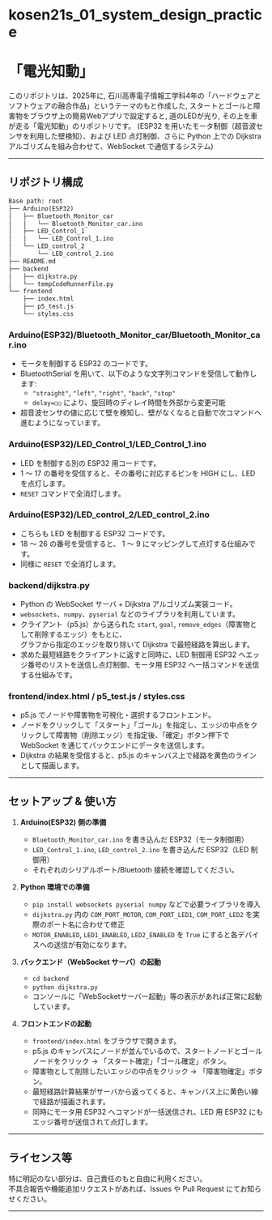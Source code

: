 # kosen21s_01_system_design_practice
# 「電光知動」

このリポジトリは、2025年に, 石川高専電子情報工学科4年の「ハードウェアとソフトウェアの融合作品」というテーマのもと作成した,
スタートとゴールと障害物をブラウザ上の簡易Webアプリで設定すると, 道のLEDが光り, その上を車が走る「電光知動」のリポジトリです。
(ESP32 を用いたモータ制御（超音波センサを利用した壁検知）、および LED 点灯制御、さらに Python 上での Dijkstra アルゴリズムを組み合わせて、WebSocket で通信するシステム)

---

## リポジトリ構成

```txt
Base path: root
├── Arduino(ESP32)
│   ├── Bluetooth_Monitor_car
│   │   └── Bluetooth_Monitor_car.ino
│   ├── LED_Control_1
│   │   └── LED_Control_1.ino
│   └── LED_control_2
│       └── LED_control_2.ino
├── README.md
├── backend
│   ├── dijkstra.py
│   └── tempCodeRunnerFile.py
└── frontend
    ├── index.html
    ├── p5_test.js
    └── styles.css
```

### Arduino(ESP32)/Bluetooth_Monitor_car/Bluetooth_Monitor_car.ino

- モータを制御する ESP32 のコードです。  
- BluetoothSerial を用いて、以下のような文字列コマンドを受信して動作します:
  - `"straight"`, `"left"`, `"right"`, `"back"`, `"stop"`
  - `delay=○○` により、旋回時のディレイ時間を外部から変更可能
- 超音波センサの値に応じて壁を検知し、壁がなくなると自動で次コマンドへ進むようになっています。

### Arduino(ESP32)/LED_Control_1/LED_Control_1.ino

- LED を制御する別の ESP32 用コードです。
- 1 ～ 17 の番号を受信すると、その番号に対応するピンを HIGH にし、LED を点灯します。
- `RESET` コマンドで全消灯します。

### Arduino(ESP32)/LED_control_2/LED_control_2.ino

- こちらも LED を制御する ESP32 コードです。
- 18 ～ 26 の番号を受信すると、 1 ～ 9 にマッピングして点灯する仕組みです。
- 同様に `RESET` で全消灯します。

### backend/dijkstra.py

- Python の WebSocket サーバ + Dijkstra アルゴリズム実装コード。
- `websockets`、`numpy`、`pyserial` などのライブラリを利用しています。
- クライアント（p5.js）から送られた `start`, `goal`, `remove_edges`（障害物として削除するエッジ）をもとに、  
  グラフから指定のエッジを取り除いて Dijkstra で最短経路を算出します。
- 求めた最短経路をクライアントに返すと同時に、LED 制御用 ESP32 へエッジ番号のリストを送信し点灯制御、モータ用 ESP32 へ一括コマンドを送信する仕組みです。

### frontend/index.html / p5_test.js / styles.css

- p5.js でノードや障害物を可視化・選択するフロントエンド。
- ノードをクリックして「スタート」「ゴール」を指定し、エッジの中点をクリックして障害物（削除エッジ）を指定後、「確定」ボタン押下で WebSocket を通じてバックエンドにデータを送信します。
- Dijkstra の結果を受信すると、p5.js のキャンバス上で経路を黄色のラインとして描画します。

---

## セットアップ & 使い方

1. **Arduino(ESP32) 側の準備**  
   - `Bluetooth_Monitor_car.ino` を書き込んだ ESP32（モータ制御用）  
   - `LED_Control_1.ino`, `LED_control_2.ino` を書き込んだ ESP32（LED 制御用）  
   - それぞれのシリアルポート/Bluetooth 接続を確認してください。

2. **Python 環境での準備**  
   - `pip install websockets pyserial numpy` などで必要ライブラリを導入  
   - `dijkstra.py` 内の `COM_PORT_MOTOR`, `COM_PORT_LED1`, `COM_PORT_LED2` を実際のポート名に合わせて修正  
   - `MOTOR_ENABLED`, `LED1_ENABLED`, `LED2_ENABLED` を `True` にすると各デバイスへの送信が有効になります。

3. **バックエンド（WebSocket サーバ）の起動**  
   - `cd backend`  
   - `python dijkstra.py`  
   - コンソールに「WebSocketサーバー起動」等の表示があれば正常に起動しています。

4. **フロントエンドの起動**  
   - `frontend/index.html` をブラウザで開きます。  
   - p5.js のキャンバスにノードが並んでいるので、スタートノードとゴールノードをクリック → 「スタート確定」「ゴール確定」ボタン。  
   - 障害物として削除したいエッジの中点をクリック → 「障害物確定」ボタン。  
   - 最短経路計算結果がサーバから返ってくると、キャンバス上に黄色い線で経路が描画されます。
   - 同時にモータ用 ESP32 へコマンドが一括送信され、LED 用 ESP32 にもエッジ番号が送信されて点灯します。

---

## ライセンス等

特に明記のない部分は、自己責任のもと自由に利用ください。  
不具合報告や機能追加リクエストがあれば、Issues や Pull Request にてお知らせください。

---
